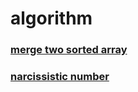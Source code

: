 # algorithm

### [merge two sorted array](./src/MergeTwoSortedArray.c)
### [narcissistic number](./src/narcissisticNumber.c)
